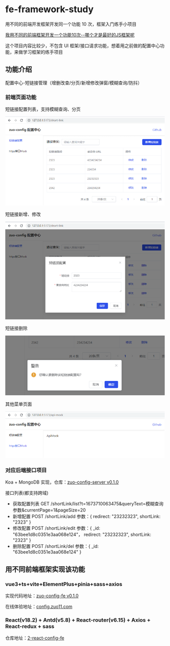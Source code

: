 # fe-framework-study

用不同的前端开发框架开发同一个功能 10 次，框架入门练手小项目

[我用不同的前端框架开发一个功能10次--哪个才是最好的JS框架呢](https://www.bilibili.com/video/BV1hM411F7iN)

这个项目内容比较少，不包含 UI 框架/接口请求功能，想着用之前做的配置中心功能，来做学习框架的练手项目

## 功能介绍

配置中心-短链接管理（增删改查/分页/新增修改弹窗/模糊查询/防抖）

### 前端页面功能

短链接配置列表，支持模糊查询、分页

![config-center-list.png](./images/config-center-list.png)

短链接新增、修改

![config-center-edit.png](./images/config-center-edit.png)

短链接删除

![config-center-delete.png](./images/config-center-delete.png)

其他菜单页面

![config-center-other-menu.png](./images/config-center-other-menu.png)

### 对应后端接口项目

Koa + MongoDB 实现，仓库：[zuo-config-server v0.1.0](https://github.com/zuoxiaobai/zuo-config-server/tree/0.1.0)

接口列表(都支持跨域)

- 获取配置列表 GET /shortLink/list?t=1673710063475&queryText=模糊查询参数&currentPage=1&pageSize=20
- 新增配置 POST /shortLink/add  参数：{ redirect: "23232323", shortLink: "2323" }
- 修改配置 POST /shortLink/edit 参数：{ _id: "63bee1d8c0351e3aa068e124"， redirect: "23232323", shortLink: "2323" }
- 删除配置 POST /shortLink/del 参数：{ _id: "63bee1d8c0351e3aa068e124" }

## 用不同前端框架实现该功能

### vue3+ts+vite+ElementPlus+pinia+sass+axios

实现代码地址：[zuo-config-fe v0.1.0](https://github.com/zuoxiaobai/zuo-config-fe/tree/0.1.0)

在线体验地址：[config.zuo11.com](http://config.zuo11.com)

### React(v18.2) + Antd(v5.8) + React-router(v6.15) + Axios + React-redux + sass

仓库地址：[2-react-config-fe](https://github.com/react-challenge/2-react-config-fe)
